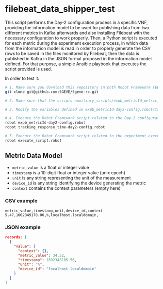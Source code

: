 # filebeat_data_shipper_test

This script performs the Day-2 configuration process in a specific VNF, providing the information model to be used for publishing data from two different metrics in Kafka afterwards and also installing Filebeat with the necessary configuration to work properly. Then, a Python script is executed for each metric during the experiment execution process, in which data from the information model is read in order to properly generate the CSV rows to be saved in the files monitored by Filebeat, then the data is published in Kafka in the JSON format proposed in the information model defined. For that purpose, a simple Ansible playbook that executes the script provided is used.

In order to test it:

```sh
# 1. Make sure you download this repository in both Robot Framework (EEM) and Runtime Configurator servers.
git clone git@github.com:5GEVE/5geve-rc.git

# 2. Make sure that the scripts auxiliary_scripts/expb_metricId_metric_generator.py and auxiliary_scripts/tracking_response_time_metric_generator.py are placed in the VNF. In a real case, they would be code developed by any of the actors involved in the 5G EVE workflow.

# 3. Modify the variables defined in expb_metricId-day2-config.robot/tracking_response_time-day2-config.robot and in execute_script.robot to fit in your scenario.

# 4. Execute the Robot Framework script related to the Day-2 configuration of each metric.
robot expb_metricId-day2-config.robot
robot tracking_response_time-day2-config.robot

# 5. Execute the Robot Framework script related to the experiment execution.
robot execute_script.robot
```

## Metric Data Model

- `metric_value` is a float or integer value
- `timestamp` is a 10-digit float or integer value (unix epoch)
- `unit` is any string representing the unit of the measurement
- `device_id` is any string identifying the device generating the metric
- `context` contains the context parameters (empty here)

### CSV example

```
metric_value,timestamp,unit,device_id,context
5.47,1602349170.00,%,localhost.localdomain,
```

### JSON example

```json
records: [
  {
    "value": {
      "context": {},
      "metric_value": 34.52,
      "timestamp": 1602348105.56,
      "unit": "%",
      "device_id": "localhost.localdomain"
    }
  }
]
```
